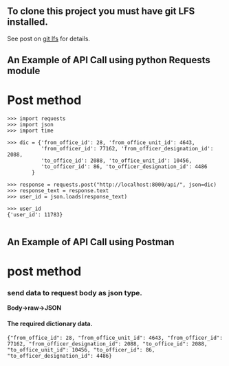 
## To clone this project you must have git LFS installed. 

See post on [git lfs](https://mydeveloperplanet.com/2018/10/31/git-lfs-why-and-how-to-use/) for details.


## An Example of API Call using python Requests module


# Post method

```
>>> import requests
>>> import json
>>> import time
```


```
>>> dic = {'from_office_id': 28, 'from_office_unit_id': 4643,
		   'from_officer_id': 77162, 'from_officer_designation_id': 2088,
		   'to_office_id': 2088, 'to_office_unit_id': 10456,
		   'to_officer_id': 86, 'to_officer_designation_id': 4486
       	}
```



```
>>> response = requests.post("http://localhost:8000/api/", json=dic)
>>> response_text = response.text
>>> user_id = json.loads(response_text)

>>> user_id
{'user_id': 11783}


```


## An Example of API Call using Postman

# post method

### send data to request body as json type.
**Body->raw->JSON**


#### The required dictionary data.
```
{"from_office_id": 28, "from_office_unit_id": 4643, "from_officer_id": 77162, "from_officer_designation_id": 2088, "to_office_id": 2088, "to_office_unit_id": 10456, "to_officer_id": 86, "to_officer_designation_id": 4486}


```



